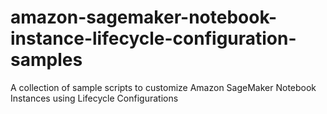 # amazon-sagemaker-notebook-instance-lifecycle-configuration-samples
A collection of sample scripts to customize Amazon SageMaker Notebook Instances using Lifecycle Configurations
